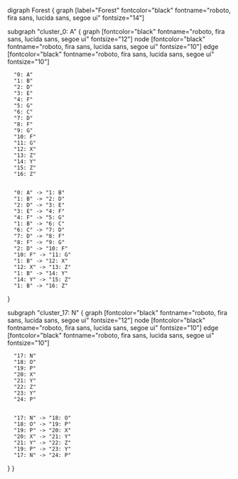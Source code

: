 digraph Forest {
  graph [label="Forest" fontcolor="black" fontname="roboto, fira sans, lucida sans, segoe ui" fontsize="14"]

  subgraph "cluster_0: A" {
    graph [fontcolor="black" fontname="roboto, fira sans, lucida sans, segoe ui" fontsize="12"]
    node [fontcolor="black" fontname="roboto, fira sans, lucida sans, segoe ui" fontsize="10"]
    edge [fontcolor="black" fontname="roboto, fira sans, lucida sans, segoe ui" fontsize="10"]

      "0: A"
      "1: B"
      "2: D"
      "3: E"
      "4: F"
      "5: G"
      "6: C"
      "7: D"
      "8: F"
      "9: G"
      "10: F"
      "11: G"
      "12: X"
      "13: Z"
      "14: Y"
      "15: Z"
      "16: Z"


      "0: A" -> "1: B"
      "1: B" -> "2: D"
      "2: D" -> "3: E"
      "3: E" -> "4: F"
      "4: F" -> "5: G"
      "1: B" -> "6: C"
      "6: C" -> "7: D"
      "7: D" -> "8: F"
      "8: F" -> "9: G"
      "2: D" -> "10: F"
      "10: F" -> "11: G"
      "1: B" -> "12: X"
      "12: X" -> "13: Z"
      "1: B" -> "14: Y"
      "14: Y" -> "15: Z"
      "1: B" -> "16: Z"

  }

  subgraph "cluster_17: N" {
    graph [fontcolor="black" fontname="roboto, fira sans, lucida sans, segoe ui" fontsize="12"]
    node [fontcolor="black" fontname="roboto, fira sans, lucida sans, segoe ui" fontsize="10"]
    edge [fontcolor="black" fontname="roboto, fira sans, lucida sans, segoe ui" fontsize="10"]

      "17: N"
      "18: O"
      "19: P"
      "20: X"
      "21: Y"
      "22: Z"
      "23: Y"
      "24: P"


      "17: N" -> "18: O"
      "18: O" -> "19: P"
      "19: P" -> "20: X"
      "20: X" -> "21: Y"
      "21: Y" -> "22: Z"
      "19: P" -> "23: Y"
      "17: N" -> "24: P"

  }
}
